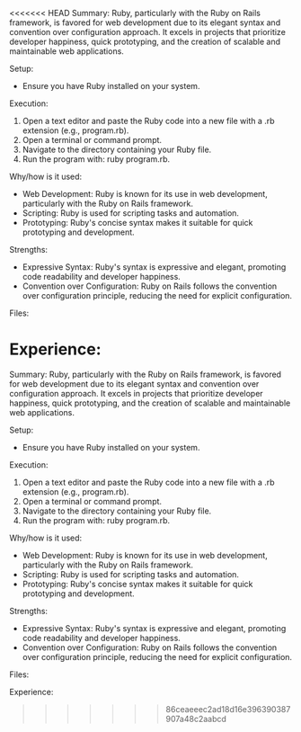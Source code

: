 <<<<<<< HEAD
Summary:
Ruby, particularly with the Ruby on Rails framework, is favored for web development due to its elegant syntax and convention over configuration approach. It excels in projects that prioritize developer happiness, quick prototyping, and the creation of scalable and maintainable web applications.

Setup:
- Ensure you have Ruby installed on your system.

Execution:
1) Open a text editor and paste the Ruby code into a new file with a .rb extension (e.g., program.rb).
2) Open a terminal or command prompt.
3) Navigate to the directory containing your Ruby file.
4) Run the program with: ruby program.rb.

Why/how is it used:
- Web Development: Ruby is known for its use in web development, particularly with the Ruby on Rails framework.
- Scripting: Ruby is used for scripting tasks and automation.
- Prototyping: Ruby's concise syntax makes it suitable for quick prototyping and development.

Strengths:
- Expressive Syntax: Ruby's syntax is expressive and elegant, promoting code readability and developer happiness.
- Convention over Configuration: Ruby on Rails follows the convention over configuration principle, reducing the need for explicit configuration.

Files:


Experience:
=======
Summary:
Ruby, particularly with the Ruby on Rails framework, is favored for web development due to its elegant syntax and convention over configuration approach. It excels in projects that prioritize developer happiness, quick prototyping, and the creation of scalable and maintainable web applications.

Setup:
- Ensure you have Ruby installed on your system.

Execution:
1) Open a text editor and paste the Ruby code into a new file with a .rb extension (e.g., program.rb).
2) Open a terminal or command prompt.
3) Navigate to the directory containing your Ruby file.
4) Run the program with: ruby program.rb.

Why/how is it used:
- Web Development: Ruby is known for its use in web development, particularly with the Ruby on Rails framework.
- Scripting: Ruby is used for scripting tasks and automation.
- Prototyping: Ruby's concise syntax makes it suitable for quick prototyping and development.

Strengths:
- Expressive Syntax: Ruby's syntax is expressive and elegant, promoting code readability and developer happiness.
- Convention over Configuration: Ruby on Rails follows the convention over configuration principle, reducing the need for explicit configuration.

Files:


Experience:
>>>>>>> 86ceaeeec2ad18d16e396390387907a48c2aabcd
